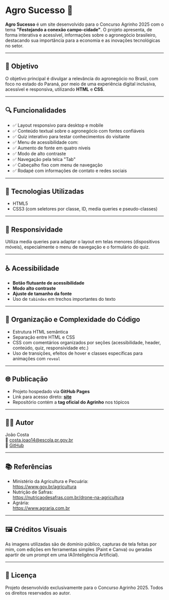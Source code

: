 
# Agro Sucesso 🌾

**Agro Sucesso** é um site desenvolvido para o Concurso Agrinho 2025 com o tema **"Festejando a conexão campo-cidade"**. O projeto apresenta, de forma interativa e acessível, informações sobre o agronegócio brasileiro, destacando sua importância para a economia e as inovações tecnológicas no setor.

---

## 📌 Objetivo

O objetivo principal é divulgar a relevância do agronegócio no Brasil, com foco no estado do Paraná, por meio de uma experiência digital inclusiva, acessível e responsiva, utilizando **HTML** e **CSS**.

---

## 🔍 Funcionalidades

- ✅ Layout responsivo para desktop e mobile
- ✅ Conteúdo textual sobre o agronegócio com fontes confiáveis
- ✅ Quiz interativo para testar conhecimentos do visitante
- ✅ Menu de acessibilidade com:
- ✅ Aumento de fonte em quatro níveis
- ✅ Modo de alto contraste
- ✅ Navegação pela telca "Tab"
- ✅ Cabeçalho fixo com menu de navegação 
- ✅ Rodapé com informações de contato e redes sociais

---

## 🧱 Tecnologias Utilizadas

- HTML5
- CSS3 (com seletores por classe, ID, media queries e pseudo-classes)

---

## 📱 Responsividade

Utiliza media queries para adaptar o layout em telas menores (dispositivos móveis), especialmente o menu de navegação e o formulário do quiz.

---

## ♿ Acessibilidade

- **Botão flutuante de acessibilidade**
- **Modo alto contraste**
- **Ajuste de tamanho da fonte**
- Uso de `tabindex` em trechos importantes do texto

---

## 🧠 Organização e Complexidade do Código

- Estrutura HTML semântica
- Separação entre HTML e CSS
- CSS com comentários organizados por seções (acessibilidade, header, conteúdo, quiz, responsividade etc.)
- Uso de transições, efeitos de hover e classes específicas para animações com `reveal`

---

## 🌐 Publicação

- Projeto hospedado via **GitHub Pages**
- Link para acesso direto: **[site](https://jaodufrifai.github.io/Agro-Sucesso/)**
- Repositório contém a **tag oficial do Agrinho** nos tópicos

---

## 👨‍💻 Autor

João Costa  
📧 costa.joao14@escola.pr.gov.br  
🔗 [GitHub](https://github.com/jaodufrifai)  

---

## 📚 Referências

- Ministério da Agricultura e Pecuária:  
  https://www.gov.br/agricultura  
- Nutrição de Safras:  
  https://nutricaodesafras.com.br/drone-na-agricultura  
- Agrária:  
  https://www.agraria.com.br

---

## 🖼️ Créditos Visuais

As imagens utilizadas são de domínio público, capturas de tela feitas por mim, com edições em ferramentas simples (Paint e Canva) ou geradas apartir de um prompt em uma IA(Inteligência Artificial).

---

## 📄 Licença

Projeto desenvolvido exclusivamente para o Concurso Agrinho 2025. Todos os direitos reservados ao autor.
